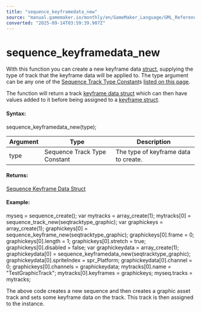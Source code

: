 ```yaml
---
title: "sequence_keyframedata_new"
source: "manual.gamemaker.io/monthly/en/GameMaker_Language/GML_Reference/Asset_Management/Sequences/sequence_keyframedata_new.htm"
converted: "2025-09-14T03:59:39.907Z"
---
```


# sequence\_keyframedata\_new

With this function you can create a new keyframe data [struct](../../../GML_Overview/Structs.md), supplying the type of track that the keyframe data will be applied to. The type argument can be any one of the [Sequence Track Type Constant](Sequence_Structs/The_Track_Struct.htm#type)s [listed on this page](Sequence_Structs/The_Track_Struct.md).

The function will return a track [keyframe data struct](Sequence_Structs/The_Keyframe_Data_Struct.md) which can then have values added to it before being assigned to a [keyframe struct](Sequence_Structs/The_Keyframe_Struct.md).

#### Syntax:

sequence\_keyframedata\_new(type);

| Argument | Type | Description |
| --- | --- | --- |
| type | Sequence Track Type Constant | The type of keyframe data to create. |

#### Returns:

[Sequence Keyframe Data Struct](Sequence_Structs/The_Keyframe_Data_Struct.md)

#### Example:

myseq = sequence\_create();
var mytracks = array\_create(1);
mytracks\[0\] = sequence\_track\_new(seqtracktype\_graphic);
var graphickeys = array\_create(1);
graphickeys\[0\] = sequence\_keyframe\_new(seqtracktype\_graphic);
graphickeys\[0\].frame = 0;
graphickeys\[0\].length = 1;
graphickeys\[0\].stretch = true;
graphickeys\[0\].disabled = false;
var graphickeydata = array\_create(1);
graphickeydata\[0\] = sequence\_keyframedata\_new(seqtracktype\_graphic);
graphickeydata\[0\].spriteIndex = spr\_Platform;
graphickeydata\[0\].channel = 0;
graphickeys\[0\].channels = graphickeydata;
mytracks\[0\].name = "TestGraphicTrack";
mytracks\[0\].keyframes = graphickeys;
myseq.tracks = mytracks;

The above code creates a new sequence and then creates a graphic asset track and sets some keyframe data on the track. This track is then assigned to the instance.